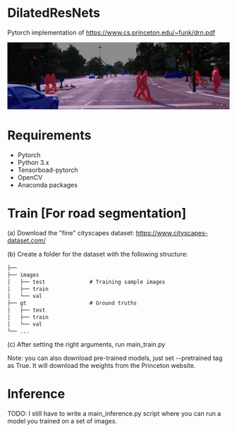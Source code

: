 # DilatedResNets
Pytorch implementation of https://www.cs.princeton.edu/~funk/drn.pdf


![Alt text](blend103.png "Road segmentation")

# Requirements
+ Pytorch
+ Python 3.x
+ Tensorboad-pytorch
+ OpenCV
+ Anaconda packages

# Train [For road segmentation]

(a) Download the "fine" cityscapes dataset: https://www.cityscapes-dataset.com/

(b) Create a folder for the dataset with the following structure:

    ├──
    ├── images                    
    │   ├── test              # Training sample images
    │   ├── train         
    │   └── val 
    ├── gt                    # Ground truths
    │   ├── test         
    │   ├── train        
    │   └── val    
    └── ...
    

(c) After setting the right arguments, run main_train.py 

Note: you can also download pre-trained models, just set --pretrained tag as True. It will download the weights from the Princeton website.

# Inference
TODO: I still have to write a main_inference.py script where you can run a model you trained on a set of images.
